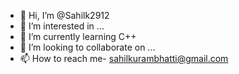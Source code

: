 - 👋 Hi, I’m @Sahilk2912
- 👀 I’m interested in ...
- 🌱 I’m currently learning C++ 
- 💞️ I’m looking to collaborate on ...
- 📫 How to reach me- sahilkurambhatti@gmail.com

<!---
Sahilk2912/Sahilk2912 is a ✨ special ✨ repository because its `README.md` (this file) appears on your GitHub profile.
You can click the Preview link to take a look at your changes.
--->
